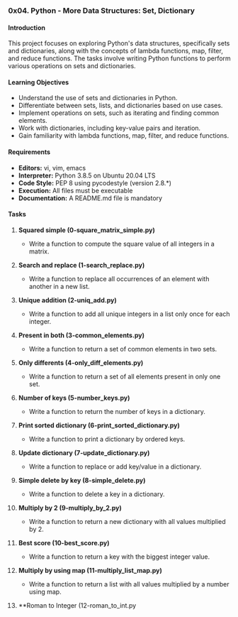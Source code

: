 ### 0x04. Python - More Data Structures: Set, Dictionary

#### Introduction
This project focuses on exploring Python's data structures, specifically sets and dictionaries, along with the concepts of lambda functions, map, filter, and reduce functions. The tasks involve writing Python functions to perform various operations on sets and dictionaries.

#### Learning Objectives
- Understand the use of sets and dictionaries in Python.
- Differentiate between sets, lists, and dictionaries based on use cases.
- Implement operations on sets, such as iterating and finding common elements.
- Work with dictionaries, including key-value pairs and iteration.
- Gain familiarity with lambda functions, map, filter, and reduce functions.

#### Requirements
- **Editors:** vi, vim, emacs
- **Interpreter:** Python 3.8.5 on Ubuntu 20.04 LTS
- **Code Style:** PEP 8 using pycodestyle (version 2.8.*)
- **Execution:** All files must be executable
- **Documentation:** A README.md file is mandatory

#### Tasks

1. **Squared simple (0-square_matrix_simple.py)**
   - Write a function to compute the square value of all integers in a matrix.

2. **Search and replace (1-search_replace.py)**
   - Write a function to replace all occurrences of an element with another in a new list.

3. **Unique addition (2-uniq_add.py)**
   - Write a function to add all unique integers in a list only once for each integer.

4. **Present in both (3-common_elements.py)**
   - Write a function to return a set of common elements in two sets.

5. **Only differents (4-only_diff_elements.py)**
   - Write a function to return a set of all elements present in only one set.

6. **Number of keys (5-number_keys.py)**
   - Write a function to return the number of keys in a dictionary.

7. **Print sorted dictionary (6-print_sorted_dictionary.py)**
   - Write a function to print a dictionary by ordered keys.

8. **Update dictionary (7-update_dictionary.py)**
   - Write a function to replace or add key/value in a dictionary.

9. **Simple delete by key (8-simple_delete.py)**
   - Write a function to delete a key in a dictionary.

10. **Multiply by 2 (9-multiply_by_2.py)**
    - Write a function to return a new dictionary with all values multiplied by 2.

11. **Best score (10-best_score.py)**
    - Write a function to return a key with the biggest integer value.

12. **Multiply by using map (11-multiply_list_map.py)**
    - Write a function to return a list with all values multiplied by a number using map.

13. **Roman to Integer (12-roman_to_int.py
